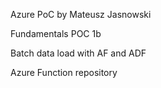 Azure PoC by Mateusz Jasnowski

Fundamentals POC 1b​

Batch data load with AF and ADF

Azure Function repository

